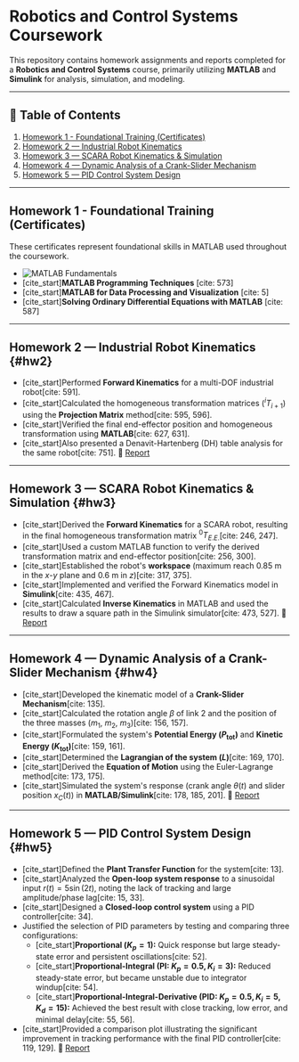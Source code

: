 # Robotics and Control Systems Coursework

This repository contains homework assignments and reports completed for a **Robotics and Control Systems** course, primarily utilizing **MATLAB** and **Simulink** for analysis, simulation, and modeling.

---

## 📑 Table of Contents
1. [Homework 1 - Foundational Training (Certificates)](#foundational-training)
2. [Homework 2 — Industrial Robot Kinematics](#hw2)
3. [Homework 3 — SCARA Robot Kinematics & Simulation](#hw3)
4. [Homework 4 — Dynamic Analysis of a Crank-Slider Mechanism](#hw4)
5. [Homework 5 — PID Control System Design](#hw5)

---
## Homework 1 - Foundational Training (Certificates)

These certificates represent foundational skills in MATLAB used throughout the coursework.

- ![MATLAB Fundamentals](./HW/HW1/fund.png)
- [cite_start]**MATLAB Programming Techniques** [cite: 573]
- [cite_start]**MATLAB for Data Processing and Visualization** [cite: 5]
- [cite_start]**Solving Ordinary Differential Equations with MATLAB** [cite: 587]

---
## Homework 2 — Industrial Robot Kinematics {#hw2}

- [cite_start]Performed **Forward Kinematics** for a multi-DOF industrial robot[cite: 591].
- [cite_start]Calculated the homogeneous transformation matrices ($^{i}T_{i+1}$) using the **Projection Matrix** method[cite: 595, 596].
- [cite_start]Verified the final end-effector position and homogeneous transformation using **MATLAB**[cite: 627, 631].
- [cite_start]Also presented a Denavit-Hartenberg (DH) table analysis for the same robot[cite: 751].
📂 [Report](./HW2/HW2.pdf)

---
## Homework 3 — SCARA Robot Kinematics & Simulation {#hw3}

- [cite_start]Derived the **Forward Kinematics** for a SCARA robot, resulting in the final homogeneous transformation matrix $^0T_{E.E.}$[cite: 246, 247].
- [cite_start]Used a custom MATLAB function to verify the derived transformation matrix and end-effector position[cite: 256, 300].
- [cite_start]Established the robot's **workspace** (maximum reach $0.85\text{ m}$ in the $x$-$y$ plane and $0.6\text{ m}$ in $z$)[cite: 317, 375].
- [cite_start]Implemented and verified the Forward Kinematics model in **Simulink**[cite: 435, 467].
- [cite_start]Calculated **Inverse Kinematics** in MATLAB and used the results to draw a square path in the Simulink simulator[cite: 473, 527].
📂 [Report](./HW3/HW3.pdf)

---
## Homework 4 — Dynamic Analysis of a Crank-Slider Mechanism {#hw4}

- [cite_start]Developed the kinematic model of a **Crank-Slider Mechanism**[cite: 135].
- [cite_start]Calculated the rotation angle $\beta$ of link 2 and the position of the three masses ($m_1$, $m_2$, $m_3$)[cite: 156, 157].
- [cite_start]Formulated the system's **Potential Energy ($P_{\text{tot}}$)** and **Kinetic Energy ($K_{\text{tot}}$)**[cite: 159, 161].
- [cite_start]Determined the **Lagrangian of the system ($L$)**[cite: 169, 170].
- [cite_start]Derived the **Equation of Motion** using the Euler-Lagrange method[cite: 173, 175].
- [cite_start]Simulated the system's response (crank angle $\theta(t)$ and slider position $x_C(t)$) in **MATLAB/Simulink**[cite: 178, 185, 201].
📂 [Report](./HW4/HW4.pdf)

---
## Homework 5 — PID Control System Design {#hw5}

- [cite_start]Defined the **Plant Transfer Function** for the system[cite: 13].
- [cite_start]Analyzed the **Open-loop system response** to a sinusoidal input $r(t)=5\sin(2t)$, noting the lack of tracking and large amplitude/phase lag[cite: 15, 33].
- [cite_start]Designed a **Closed-loop control system** using a PID controller[cite: 34].
- Justified the selection of PID parameters by testing and comparing three configurations:
    * [cite_start]**Proportional ($K_p=1$):** Quick response but large steady-state error and persistent oscillations[cite: 52].
    * [cite_start]**Proportional-Integral (PI: $K_p=0.5, K_i=3$):** Reduced steady-state error, but became unstable due to integrator windup[cite: 54].
    * [cite_start]**Proportional-Integral-Derivative (PID: $K_p=0.5, K_i=5, K_d=15$):** Achieved the best result with close tracking, low error, and minimal delay[cite: 55, 56].
- [cite_start]Provided a comparison plot illustrating the significant improvement in tracking performance with the final PID controller[cite: 119, 129].
📂 [Report](./HW5/HW5.pdf)
